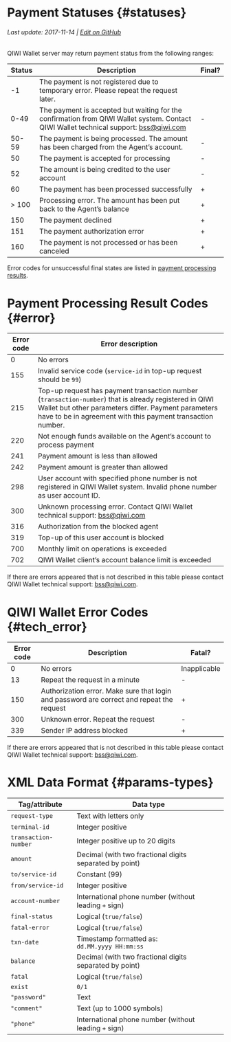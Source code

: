 # Payment Statuses {#statuses}

###### Last update: 2017-11-14 | [Edit on GitHub](https://github.com/QIWI-API/topup-wallet-doc/blob/master/_errors_en.html.md)

QIWI Wallet server may return payment status from the following ranges:

Status | Description | Final?
-----|---------|-------------
\-1	| The payment is not registered due to temporary error. Please repeat the request later.|
0\-49|The payment is accepted but waiting for the confirmation from QIWI Wallet system. Contact QIWI Wallet technical support: <a href="mailto:bss@qiwi.com">bss@qiwi.com</a> | \-
50\-59	| The payment is being processed. The amount has been charged from the Agent’s account.| \-
50|The payment is accepted for processing| \-
52|The amount is being credited to the user account| \-
60|The payment has been processed successfully| \+
\> 100|Processing error. The amount has been put back to the Agent’s balance| \+
150|The payment declined|\+
151|The payment authorization error|\+
160|The payment is not processed or has been canceled|\+

Error codes for unsuccessful final states are listed in [payment processing results](#error).

# Payment Processing Result Codes {#error}

Error code| Error description
-----|--------
0| No errors
155|Invalid service code (`service-id` in top-up request should be `99`)
215| Top-up request has payment transaction number (`transaction-number`) that is already registered in QIWI Wallet but other parameters differ. Payment parameters have to be in agreement with this payment transaction number.
220|Not enough funds available on the Agent’s account to process payment
241|Payment amount is less than allowed
242|Payment amount is greater than allowed
298|User account with specified phone number is not registered in QIWI Wallet system. Invalid phone number as user account ID.
300|Unknown processing error. Contact QIWI Wallet technical support: <a href="mailto:bss@qiwi.com">bss@qiwi.com</a>
316|Authorization from the blocked agent
319|Top-up of this user account is blocked
700|Monthly limit on operations is exceeded 
702|QIWI Wallet client’s account balance limit is exceeded

If there are errors appeared that is not described in this table please contact QIWI Wallet technical support: <a href="mailto:bss@qiwi.com">bss@qiwi.com</a>.

# QIWI Wallet Error Codes {#tech_error}

Error code|Description|Fatal?
----|------|---------
0|No errors|Inapplicable
13|Repeat the request in a minute|\-
150|Authorization error. Make sure that login and password are correct and repeat the request |\+
300|Unknown error. Repeat the request|\-
339|Sender IP address blocked|\+

If there are errors appeared that is not described in this table please contact QIWI Wallet technical support: <a href="mailto:bss@qiwi.com">bss@qiwi.com</a>.

# XML Data Format {#params-types}

Tag/attribute|Data type
--------|----------
`request-type`|Text with letters only
`terminal-id`|Integer positive
`transaction-number`|Integer positive up to 20 digits
`amount`|Decimal (with two fractional digits separated by point)
`to/service-id`	| Constant (99)
`from/service-id`|Integer positive
`account-number`|International phone number (without leading `+` sign)
`final-status`|Logical (`true/false`)
`fatal-error`|Logical (`true/false`)
`txn-date`| Timestamp formatted as:<br>`dd.MM.yyyy HH:mm:ss`
`balance`|Decimal (with two fractional digits separated by point)
`fatal`|Logical (`true/false`)
`exist`|`0/1`
`"password"`|Text
`"comment"`|Text (up to 1000 symbols)
`"phone"`|International phone number (without leading `+` sign)




